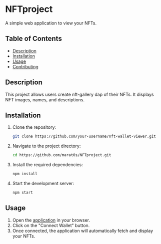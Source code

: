 # NFTproject
A simple web application to view your NFTs.

## Table of Contents

- [Description](#description)
- [Installation](#installation)
- [Usage](#usage)
- [Contributing](#contributing)

## Description

This project allows users create nft-gallery dap of their NFTs. It displays NFT images, names, and descriptions.

## Installation

1. Clone the repository:
   ```bash
   git clone https://github.com/your-username/nft-wallet-viewer.git
   ```
2. Navigate to the project directory:
   ```bash
   cd https://github.com/marat0s/NFTproject.git
   ```
3. Install the required dependencies:
   ```bash
   npm install
   ```
4. Start the development server:
   ```bash
   npm start
   ```

## Usage

1. Open the [application](https://nft-project-steel.vercel.app/) in your browser.
2. Click on the "Connect Wallet" button.
3. Once connected, the application will automatically fetch and display your NFTs.
